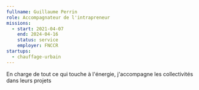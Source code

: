 ```yaml
---
fullname: Guillaume Perrin
role: Accompagnateur de l'intrapreneur
missions:
  - start: 2021-04-07
    end: 2024-04-16
    status: service
    employer: FNCCR
startups:
  - chauffage-urbain
---
```


En charge de tout ce qui touche à l'énergie, j'accompagne les collectivités dans leurs projets
